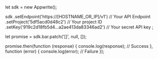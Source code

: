 let sdk = new Appwrite();

sdk
    .setEndpoint('https://[HOSTNAME_OR_IP]/v1') // Your API Endpoint
    .setProject('5df5acd0d48c2') // Your project ID
    .setKey('919c2d18fb5d4...a2ae413da83346ad2') // Your secret API key
;

let promise = sdk.bar.patch('[]', null, []);

promise.then(function (response) {
    console.log(response); // Success
}, function (error) {
    console.log(error); // Failure
});